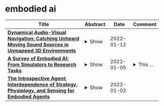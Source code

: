 # embodied ai

| **Title** | **Abstract** | **Date** | **Comment** |
| --- | --- | --- | --- |
| **[Dynamical Audio-Visual Navigation: Catching Unheard Moving Sound Sources in Unmapped 3D Environments](http://arxiv.org/abs/2201.04279v1)** | <details><summary>Show</summary><p>Recent work on audio-visual navigation targets a single static sound in noise-free audio environments and struggles to generalize to unheard sounds. We introduce the novel dynamic audio-visual navigation benchmark in which an embodied AI agent must catch a moving sound source in an unmapped environment in the presence of distractors and noisy sounds. We propose an end-to-end reinforcement learning approach that relies on a multi-modal architecture that fuses the spatial audio-visual information from a binaural audio signal and spatial occupancy maps to encode the features needed to learn a robust navigation policy for our new complex task settings. We demonstrate that our approach outperforms the current state-of-the-art with better generalization to unheard sounds and better robustness to noisy scenarios on the two challenging 3D scanned real-world datasets Replica and Matterport3D, for the static and dynamic audio-visual navigation benchmarks. Our novel benchmark will be made available at http://dav-nav.cs.uni-freiburg.de.</p></details> | 2022-01-12 |  |
| **[A Survey of Embodied AI: From Simulators to Research Tasks](http://arxiv.org/abs/2103.04918v8)** | <details><summary>Show</summary><p>There has been an emerging paradigm shift from the era of "internet AI" to "embodied AI", where AI algorithms and agents no longer learn from datasets of images, videos or text curated primarily from the internet. Instead, they learn through interactions with their environments from an egocentric perception similar to humans. Consequently, there has been substantial growth in the demand for embodied AI simulators to support various embodied AI research tasks. This growing interest in embodied AI is beneficial to the greater pursuit of Artificial General Intelligence (AGI), but there has not been a contemporary and comprehensive survey of this field. This paper aims to provide an encyclopedic survey for the field of embodied AI, from its simulators to its research. By evaluating nine current embodied AI simulators with our proposed seven features, this paper aims to understand the simulators in their provision for use in embodied AI research and their limitations. Lastly, this paper surveys the three main research tasks in embodied AI -- visual exploration, visual navigation and embodied question answering (QA), covering the state-of-the-art approaches, evaluation metrics and datasets. Finally, with the new insights revealed through surveying the field, the paper will provide suggestions for simulator-for-task selections and recommendations for the future directions of the field.</p></details> | 2022-01-05 | <details><summary>This ...</summary><p>This work has been accepted by IEEE Transactions on Emerging Topics in Computational Intelligence</p></details> |
| **[The Introspective Agent: Interdependence of Strategy, Physiology, and Sensing for Embodied Agents](http://arxiv.org/abs/2201.00411v1)** | <details><summary>Show</summary><p>The last few years have witnessed substantial progress in the field of embodied AI where artificial agents, mirroring biological counterparts, are now able to learn from interaction to accomplish complex tasks. Despite this success, biological organisms still hold one large advantage over these simulated agents: adaptation. While both living and simulated agents make decisions to achieve goals (strategy), biological organisms have evolved to understand their environment (sensing) and respond to it (physiology). The net gain of these factors depends on the environment, and organisms have adapted accordingly. For example, in a low vision aquatic environment some fish have evolved specific neurons which offer a predictable, but incredibly rapid, strategy to escape from predators. Mammals have lost these reactive systems, but they have a much larger fields of view and brain circuitry capable of understanding many future possibilities. While traditional embodied agents manipulate an environment to best achieve a goal, we argue for an introspective agent, which considers its own abilities in the context of its environment. We show that different environments yield vastly different optimal designs, and increasing long-term planning is often far less beneficial than other improvements, such as increased physical ability. We present these findings to broaden the definition of improvement in embodied AI passed increasingly complex models. Just as in nature, we hope to reframe strategy as one tool, among many, to succeed in an environment. Code is available at: https://github.com/sarahpratt/introspective.</p></details> | 2022-01-02 |  |